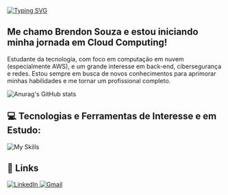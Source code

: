 [![Typing SVG](https://readme-typing-svg.herokuapp.com/?color=00BFFF&size=35&center=true&vCenter=true&width=1000&lines=Oi,+seja+bem-vindo+ao+meu+perfil!+:%29)](https://git.io/typing-svg)

## Me chamo Brendon Souza e estou iniciando minha jornada em Cloud Computing!

Estudante da tecnologia, com foco em computação em nuvem (especialmente AWS), e um grande interesse em back-end, cibersegurança e redes. Estou sempre em busca de novos conhecimentos para aprimorar minhas habilidades e me tornar um profissional completo.

![Anurag's GitHub stats](https://github-readme-stats.vercel.app/api?username=brendonpereiradev&theme=github_dark&show_icons=true)

## 💻 Tecnologias e Ferramentas de Interesse e em Estudo:

![My Skills](https://skillicons.dev/icons?i=aws,linux,docker,kubernetes,python,java,git,github)


## 🔗 Links

<div align="left">
    <a href="https://www.linkedin.com/in/brendon-souza-128ba127a/">
        <img src="https://skillicons.dev/icons?i=linkedin" alt="LinkedIn">
    </a>
    <a href="mailto:brendonjb07@gmail.com">
        <img src="https://skillicons.dev/icons?i=gmail" alt="Gmail">
    </a>
</div>



